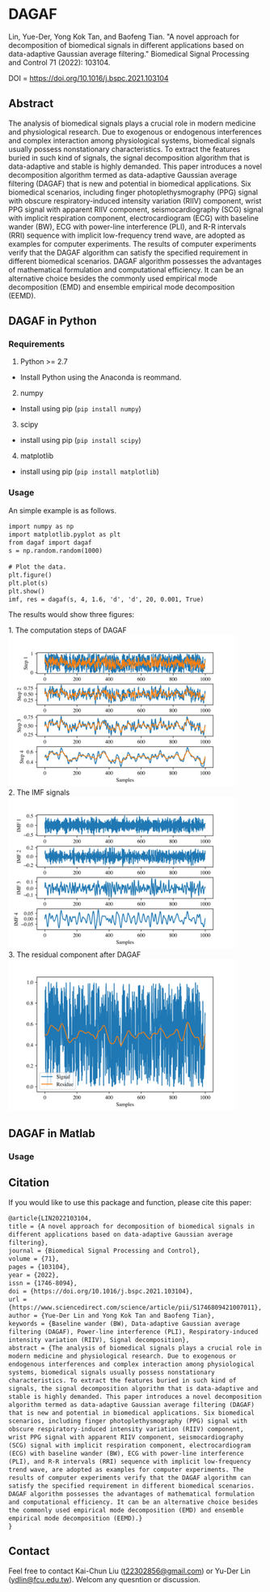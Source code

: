 # DAGAF

Lin, Yue-Der, Yong Kok Tan, and Baofeng Tian. "A novel approach for decomposition of biomedical signals in different applications based on data-adaptive Gaussian average filtering." Biomedical Signal Processing and Control 71 (2022): 103104.

DOI = https://doi.org/10.1016/j.bspc.2021.103104

## Abstract
The analysis of biomedical signals plays a crucial role in modern medicine and physiological research. Due to
exogenous or endogenous interferences and complex interaction among physiological systems, biomedical signals
usually possess nonstationary characteristics. To extract the features buried in such kind of signals, the signal
decomposition algorithm that is data-adaptive and stable is highly demanded. This paper introduces a novel
decomposition algorithm termed as data-adaptive Gaussian average filtering (DAGAF) that is new and potential
in biomedical applications. Six biomedical scenarios, including finger photoplethysmography (PPG) signal with
obscure respiratory-induced intensity variation (RIIV) component, wrist PPG signal with apparent RIIV
component, seismocardiography (SCG) signal with implicit respiration component, electrocardiogram (ECG)
with baseline wander (BW), ECG with power-line interference (PLI), and R-R intervals (RRI) sequence with
implicit low-frequency trend wave, are adopted as examples for computer experiments. The results of computer
experiments verify that the DAGAF algorithm can satisfy the specified requirement in different biomedical
scenarios. DAGAF algorithm possesses the advantages of mathematical formulation and computational efficiency.
It can be an alternative choice besides the commonly used empirical mode decomposition (EMD) and
ensemble empirical mode decomposition (EEMD).

## DAGAF in Python

### Requirements

1. Python >= 2.7
- Install Python using the Anaconda is reommand.
2. numpy
- Install using pip (``pip install numpy``)
3. scipy
- install using pip (``pip install scipy``)
4. matplotlib
- install using pip (``pip install matplotlib``)

### Usage
An simple example is as follows.
```
import numpy as np
import matplotlib.pyplot as plt
from dagaf import dagaf
s = np.random.random(1000)

# Plot the data.
plt.figure()
plt.plot(s)
plt.show()
imf, res = dagaf(s, 4, 1.6, 'd', 'd', 20, 0.001, True)
```
The results would show three figures:

<p align="left">
  1. The computation steps of DAGAF <br />
  <img src="https://github.com/t22302856/DAGAF/blob/main/Fig_Signal_Ave.jpg" width="450" height="300" alt="Signal_Ave"/> <br />
  2. The IMF signals <br />
  <img src="https://github.com/t22302856/DAGAF/blob/main/Fig_imf.jpg" wwidth="450" height="300" alt="imf"/> <br />
  3. The residual component after DAGAF <br />
  <img src="https://github.com/t22302856/DAGAF/blob/main/Fig_Signal_Res.jpg" width="450" height="300" alt="Signal_Res"/>  
</p>

## DAGAF in Matlab

### Usage

## Citation
If you would like to use this package and function, please cite this paper:

```
@article{LIN2022103104,
title = {A novel approach for decomposition of biomedical signals in different applications based on data-adaptive Gaussian average filtering},
journal = {Biomedical Signal Processing and Control},
volume = {71},
pages = {103104},
year = {2022},
issn = {1746-8094},
doi = {https://doi.org/10.1016/j.bspc.2021.103104},
url = {https://www.sciencedirect.com/science/article/pii/S1746809421007011},
author = {Yue-Der Lin and Yong Kok Tan and Baofeng Tian},
keywords = {Baseline wander (BW), Data-adaptive Gaussian average filtering (DAGAF), Power-line interference (PLI), Respiratory-induced intensity variation (RIIV), Signal decomposition},
abstract = {The analysis of biomedical signals plays a crucial role in modern medicine and physiological research. Due to exogenous or endogenous interferences and complex interaction among physiological systems, biomedical signals usually possess nonstationary characteristics. To extract the features buried in such kind of signals, the signal decomposition algorithm that is data-adaptive and stable is highly demanded. This paper introduces a novel decomposition algorithm termed as data-adaptive Gaussian average filtering (DAGAF) that is new and potential in biomedical applications. Six biomedical scenarios, including finger photoplethysmography (PPG) signal with obscure respiratory-induced intensity variation (RIIV) component, wrist PPG signal with apparent RIIV component, seismocardiography (SCG) signal with implicit respiration component, electrocardiogram (ECG) with baseline wander (BW), ECG with power-line interference (PLI), and R-R intervals (RRI) sequence with implicit low-frequency trend wave, are adopted as examples for computer experiments. The results of computer experiments verify that the DAGAF algorithm can satisfy the specified requirement in different biomedical scenarios. DAGAF algorithm possesses the advantages of mathematical formulation and computational efficiency. It can be an alternative choice besides the commonly used empirical mode decomposition (EMD) and ensemble empirical mode decomposition (EEMD).}
}
```

## Contact
Feel free to contact Kai-Chun Liu (t22302856@gmail.com) or Yu-Der Lin (ydlin@fcu.edu.tw). Welcom any quesntion or discussion. 
